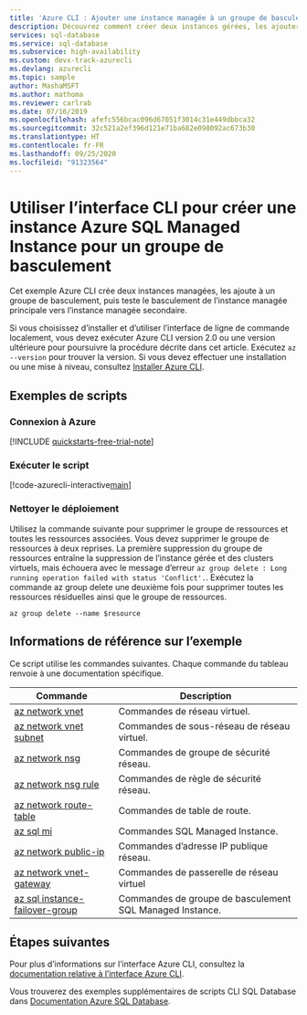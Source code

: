 ```yaml
---
title: 'Azure CLI : Ajouter une instance managée à un groupe de basculement'
description: Découvrez comment créer deux instances gérées, les ajouter à un groupe de basculement, puis tester le basculement.
services: sql-database
ms.service: sql-database
ms.subservice: high-availability
ms.custom: devx-track-azurecli
ms.devlang: azurecli
ms.topic: sample
author: MashaMSFT
ms.author: mathoma
ms.reviewer: carlrab
ms.date: 07/16/2019
ms.openlocfilehash: afefc556bcac096d67051f3014c31e449dbbca32
ms.sourcegitcommit: 32c521a2ef396d121e71ba682e098092ac673b30
ms.translationtype: HT
ms.contentlocale: fr-FR
ms.lasthandoff: 09/25/2020
ms.locfileid: "91323564"
---
```

# <a name="use-cli-to-create-an-azure-sql-managed-instance-to-a-failover-group"></a>Utiliser l’interface CLI pour créer une instance Azure SQL Managed Instance pour un groupe de basculement

Cet exemple Azure CLI crée deux instances managées, les ajoute à un groupe de basculement, puis teste le basculement de l’instance managée principale vers l’instance managée secondaire.

Si vous choisissez d’installer et d’utiliser l’interface de ligne de commande localement, vous devez exécuter Azure CLI version 2.0 ou une version ultérieure pour poursuivre la procédure décrite dans cet article. Exécutez `az --version` pour trouver la version. Si vous devez effectuer une installation ou une mise à niveau, consultez [Installer Azure CLI](/cli/azure/install-azure-cli).

## <a name="sample-scripts"></a>Exemples de scripts

### <a name="sign-in-to-azure"></a>Connexion à Azure

[!INCLUDE [quickstarts-free-trial-note](../../../includes/quickstarts-free-trial-note.md)]

### <a name="run-the-script"></a>Exécuter le script

[!code-azurecli-interactive[main](../../../cli_scripts/sql-database/failover-groups/add-managed-instance-to-failover-group-az-cli.sh "Add managed instance to a failover group")]

### <a name="clean-up-deployment"></a>Nettoyer le déploiement

Utilisez la commande suivante pour supprimer le groupe de ressources et toutes les ressources associées. Vous devez supprimer le groupe de ressources à deux reprises. La première suppression du groupe de ressources entraîne la suppression de l’instance gérée et des clusters virtuels, mais échouera avec le message d’erreur `az group delete : Long running operation failed with status 'Conflict'.`. Exécutez la commande az group delete une deuxième fois pour supprimer toutes les ressources résiduelles ainsi que le groupe de ressources.

```azurecli-interactive
az group delete --name $resource
```

## <a name="sample-reference"></a>Informations de référence sur l’exemple

Ce script utilise les commandes suivantes. Chaque commande du tableau renvoie à une documentation spécifique.

| Commande | Description |
|---|---|
| [az network vnet](/cli/azure/network/vnet) | Commandes de réseau virtuel.  |
| [az network vnet subnet](/cli/azure/network/vnet/subnet) | Commandes de sous-réseau de réseau virtuel. |
| [az network nsg](/cli/azure/network/nsg) | Commandes de groupe de sécurité réseau. |
| [az network nsg rule](/cli/azure/network/nsg/rule)| Commandes de règle de sécurité réseau. |
| [az network route-table](/cli/azure/network/route-table) | Commandes de table de route. |
| [az sql mi](/cli/azure/sql/mi) | Commandes SQL Managed Instance. |
| [az network public-ip](/cli/azure/network/public-ip) | Commandes d’adresse IP publique réseau. |
| [az network vnet-gateway](/cli/azure/network/vnet-gateway) | Commandes de passerelle de réseau virtuel |
| [az sql instance-failover-group](/cli/azure/sql/instance-failover-group) | Commandes de groupe de basculement SQL Managed Instance. |

## <a name="next-steps"></a>Étapes suivantes

Pour plus d’informations sur l’interface Azure CLI, consultez la [documentation relative à l’interface Azure CLI](/cli/azure).

Vous trouverez des exemples supplémentaires de scripts CLI SQL Database dans [Documentation Azure SQL Database](../../azure-sql/database/az-cli-script-samples-content-guide.md).
